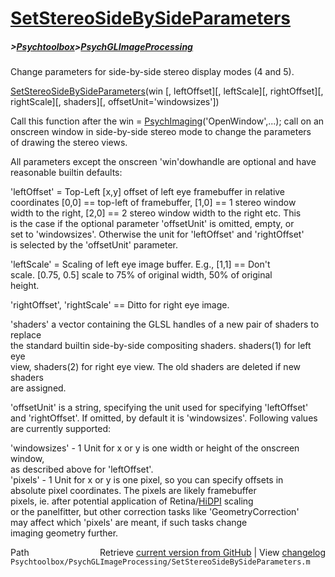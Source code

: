 # [SetStereoSideBySideParameters](SetStereoSideBySideParameters)
##### >[Psychtoolbox](Psychtoolbox)>[PsychGLImageProcessing](PsychGLImageProcessing)

Change parameters for side-by-side stereo display modes (4 and 5).  
  
[SetStereoSideBySideParameters](SetStereoSideBySideParameters)(win [, leftOffset][, leftScale][, rightOffset][, rightScale][, shaders][, offsetUnit='windowsizes'])  
  
Call this function after the win = [PsychImaging](PsychImaging)('OpenWindow',...); call on an  
onscreen window in side-by-side stereo mode to change the parameters  
of drawing the stereo views.  
  
All parameters except the onscreen 'win'dowhandle are optional and have  
reasonable builtin defaults:  
  
'leftOffset' = Top-Left [x,y] offset of left eye framebuffer in relative  
coordinates [0,0] == top-left of framebuffer, [1,0] == 1 stereo window  
width to the right, [2,0] == 2 stereo window width to the right etc. This  
is the case if the optional parameter 'offsetUnit' is omitted, empty, or  
set to 'windowsizes'. Otherwise the unit for 'leftOffset' and 'rightOffset'  
is selected by the 'offsetUnit' parameter.  
  
'leftScale' = Scaling of left eye image buffer. E.g., [1,1] == Don't  
scale. [0.75, 0.5] scale to 75% of original width, 50% of original  
height.  
  
'rightOffset', 'rightScale' == Ditto for right eye image.  
  
'shaders' a vector containing the GLSL handles of a new pair of shaders to replace  
the standard builtin side-by-side compositing shaders. shaders(1) for left eye  
view, shaders(2) for right eye view. The old shaders are deleted if new shaders  
are assigned.  
  
'offsetUnit' is a string, specifying the unit used for specifying 'leftOffset'  
and 'rightOffset'. If omitted, by default it is 'windowsizes'. Following values  
are currently supported:  
  
'windowsizes' - 1 Unit for x or y is one width or height of the onscreen window,  
                as described above for 'leftOffset'.  
'pixels'      - 1 Unit for x or y is one pixel, so you can specify offsets in  
                absolute pixel coordinates. The pixels are likely framebuffer  
                pixels, ie. after potential application of Retina/[HiDPI](HiDPI) scaling  
                or the panelfitter, but other correction tasks like 'GeometryCorrection'  
                may affect which 'pixels' are meant, if such tasks change  
                imaging geometry further.  
  




<div class="code_header" style="text-align:right;">
  <span style="float:left;">Path&nbsp;&nbsp;</span> <span class="counter">Retrieve <a href=
  "https://raw.github.com/Psychtoolbox-3/Psychtoolbox-3/beta/Psychtoolbox/PsychGLImageProcessing/SetStereoSideBySideParameters.m">current version from GitHub</a> | View <a href=
  "https://github.com/Psychtoolbox-3/Psychtoolbox-3/commits/beta/Psychtoolbox/PsychGLImageProcessing/SetStereoSideBySideParameters.m">changelog</a></span>
</div>
<div class="code">
  <code>Psychtoolbox/PsychGLImageProcessing/SetStereoSideBySideParameters.m</code>
</div>

